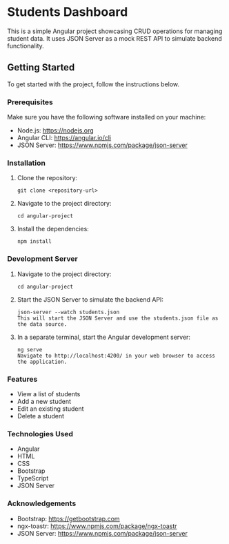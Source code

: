 # Students Dashboard

This is a simple Angular project showcasing CRUD operations for managing student data. It uses JSON Server as a mock REST API to simulate backend functionality.

## Getting Started

To get started with the project, follow the instructions below.

### Prerequisites

Make sure you have the following software installed on your machine:

- Node.js: https://nodejs.org
- Angular CLI: https://angular.io/cli
- JSON Server: https://www.npmjs.com/package/json-server

### Installation

1. Clone the repository:

   ```shell
   git clone <repository-url>
   ```

2. Navigate to the project directory:
   ```shell
   cd angular-project
   ```
3. Install the dependencies:
   ```shell
   npm install
   ```

### Development Server

1. Navigate to the project directory:
   ```shell
   cd angular-project
   ```
2. Start the JSON Server to simulate the backend API:

   ```shell
   json-server --watch students.json
   This will start the JSON Server and use the students.json file as the data source.

   ```

3. In a separate terminal, start the Angular development server:
   ```shell
   ng serve
   Navigate to http://localhost:4200/ in your web browser to access the application.
   ```

### Features

- View a list of students
- Add a new student
- Edit an existing student
- Delete a student

### Technologies Used

- Angular
- HTML
- CSS
- Bootstrap
- TypeScript
- JSON Server

### Acknowledgements

- Bootstrap: https://getbootstrap.com
- ngx-toastr: https://www.npmjs.com/package/ngx-toastr
- JSON Server: https://www.npmjs.com/package/json-server

